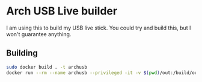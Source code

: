 # Arch USB Live builder

I am using this to build my USB live stick. You could try and build this, but I won't guarantee anything.

## Building

```sh
sudo docker build . -t archusb
docker run --rm --name archusb --privileged -it -v $(pwd)/out:/build/out --network=host archusb
```